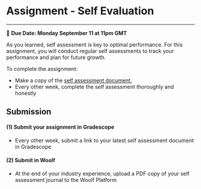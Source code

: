 
# Assignment - Self Evaluation
-----

<aside>
  
  📝 **Due Date: Monday September 11 at 11pm GMT**
 
</aside>

As you learned, self assessment is key to optimal performance. For this assignment, you will conduct regular self assessments to track your performance and plan for future growth. 

To complete the assignment:
- Make a copy of the <a href="https://docs.google.com/document/d/1MaUI5ZMGJ8cOdB_YbpRercHDEfUEBJAx2el818BWPMo/edit?usp=sharing" target="_blank"> self assessment document.</a>
- Every other week, complete the self assessment thoroughly and honestly 


## Submission

#### (1) Submit your assignment in Gradescope
- Every other week, submit a link to your latest self assessment document in Gradescope


#### (2) Submit in Woolf
- At the end of your industry experience, upload a PDF copy of your self assessment journal to the Woolf Platform





